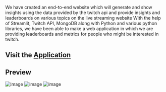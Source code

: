 We have created an end-to-end website which will generate and show insights using the data
provided by the twitch api and provide insights and leaderboards on various topics on the live
streaming website
With the help of Streamlit, Twitch API, MongoDB along with Python and various python libraries,
we have been able to make a web application in which we are providing leaderboards and metrics
for people who might be interested in twitch.

## Visit the [Application]([https://share.streamlit.io/surajanand-j/major-twitch/main.py](https://surajanand-j-major-twitch-main-0hbggb.streamlit.app/))

## Preview

![image](https://user-images.githubusercontent.com/53615083/152965166-34d6588d-935d-4825-8c87-3b131134de31.png)
![image](https://user-images.githubusercontent.com/53615083/152965452-a887f040-6f79-4cb8-8e92-7929e8bcba59.png)
![image](https://user-images.githubusercontent.com/53615083/152965501-fbb28902-cce1-46b4-859a-7938db4f1112.png)


